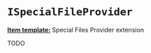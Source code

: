 # `ISpecialFileProvider`

**[Item template:](project_item_templates.md)** Special Files Provider extension

TODO
